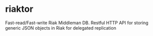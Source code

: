 riaktor
=======

Fast-read/Fast-write Riak Middleman DB. Restful HTTP API for storing generic JSON objects in Riak for delegated replication
